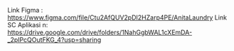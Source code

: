 Link Figma : https://www.figma.com/file/Ctu2AfQUV2pDI2HZarp4PE/AnitaLaundry
Link SC Aplikasi n: https://drive.google.com/drive/folders/1NahGgbWAL1cXEmDA-_2pIPcQOutFKG_4?usp=sharing

